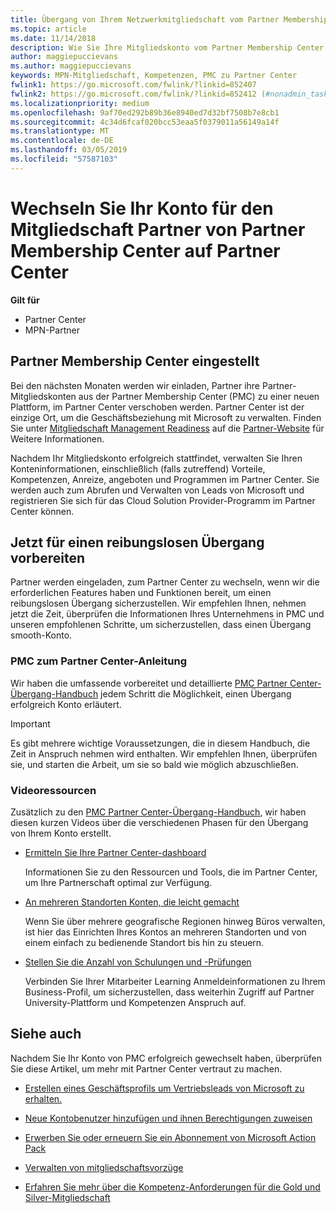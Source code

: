 ```yaml
---
title: Übergang von Ihrem Netzwerkmitgliedschaft vom Partner Membership Center zum Partner Center
ms.topic: article
ms.date: 11/14/2018
description: Wie Sie Ihre Mitgliedskonto vom Partner Membership Center zum Partner Center zu wechseln.
author: maggiepuccievans
ms.author: maggiepuccievans
keywords: MPN-Mitgliedschaft, Kompetenzen, PMC zu Partner Center
fwlink1: https://go.microsoft.com/fwlink/?linkid=852407
fwlink2: https://go.microsoft.com/fwlink/?linkid=852412 (#nonadmin_tasks)
ms.localizationpriority: medium
ms.openlocfilehash: 9af70ed292b89b36e8940ed7d32bf7508b7e8cb1
ms.sourcegitcommit: 4c34d6fcaf020bcc53eaa5f0379011a56149a14f
ms.translationtype: MT
ms.contentlocale: de-DE
ms.lasthandoff: 03/05/2019
ms.locfileid: "57587103"
---
```

# <a name="transition-your-partner-membership-account-from-partner-membership-center-to-partner-center"></a>Wechseln Sie Ihr Konto für den Mitgliedschaft Partner von Partner Membership Center auf Partner Center

**Gilt für**

- Partner Center
- MPN-Partner

## <a name="partner-membership-center-being-retired"></a>Partner Membership Center eingestellt

Bei den nächsten Monaten werden wir einladen, Partner ihre Partner-Mitgliedskonten aus der Partner Membership Center (PMC) zu einer neuen Plattform, im Partner Center verschoben werden. Partner Center ist der einzige Ort, um die Geschäftsbeziehung mit Microsoft zu verwalten. Finden Sie unter [Mitgliedschaft Management Readiness](https://partner.microsoft.com/support/partner-center-help) auf die [Partner-Website](https://partner.microsoft.com/commercial) für Weitere Informationen.

Nachdem Ihr Mitgliedskonto erfolgreich stattfindet, verwalten Sie Ihren Konteninformationen, einschließlich (falls zutreffend) Vorteile, Kompetenzen, Anreize, angeboten und Programmen im Partner Center. Sie werden auch zum Abrufen und Verwalten von Leads von Microsoft und registrieren Sie sich für das Cloud Solution Provider-Programm im Partner Center können.

## <a name="prepare-now-for-a-smooth-transition"></a>Jetzt für einen reibungslosen Übergang vorbereiten

Partner werden eingeladen, zum Partner Center zu wechseln, wenn wir die erforderlichen Features haben und Funktionen bereit, um einen reibungslosen Übergang sicherzustellen. Wir empfehlen Ihnen, nehmen jetzt die Zeit, überprüfen die Informationen Ihres Unternehmens in PMC und unseren empfohlenen Schritte, um sicherzustellen, dass einen Übergang smooth-Konto.

### <a name="pmc-to-partner-center-step-by-step-guide"></a>PMC zum Partner Center-Anleitung

Wir haben die umfassende vorbereitet und detaillierte [PMC Partner Center-Übergang-Handbuch](https://assetsprod.microsoft.com/mpn/en-us/membership-account-set-up-guide.pdf) jedem Schritt die Möglichkeit, einen Übergang erfolgreich Konto erläutert.

>[!IMPORTANT]
>Es gibt mehrere wichtige Voraussetzungen, die in diesem Handbuch, die Zeit in Anspruch nehmen wird enthalten. Wir empfehlen Ihnen, überprüfen sie, und starten die Arbeit, um sie so bald wie möglich abzuschließen.

### <a name="video-resources"></a>Videoressourcen

Zusätzlich zu den [PMC Partner Center-Übergang-Handbuch](https://assetsprod.microsoft.com/mpn/en-us/membership-account-set-up-guide.pdf), wir haben diesen kurzen Videos über die verschiedenen Phasen für den Übergang von Ihrem Konto erstellt. 

- [Ermitteln Sie Ihre Partner Center-dashboard](https://partner.microsoft.com/support/partner-center-help)
 
  Informationen Sie zu den Ressourcen und Tools, die im Partner Center, um Ihre Partnerschaft optimal zur Verfügung.

- [An mehreren Standorten Konten, die leicht gemacht](https://partner.microsoft.com/support/partner-center-help)
 
  Wenn Sie über mehrere geografische Regionen hinweg Büros verwalten, ist hier das Einrichten Ihres Kontos an mehreren Standorten und von einem einfach zu bedienende Standort bis hin zu steuern.

- [Stellen Sie die Anzahl von Schulungen und -Prüfungen](https://partner.microsoft.com/support/partner-center-help)

  Verbinden Sie Ihrer Mitarbeiter Learning Anmeldeinformationen zu Ihrem Business-Profil, um sicherzustellen, dass weiterhin Zugriff auf Partner University-Plattform und Kompetenzen Anspruch auf.

## <a name="see-also"></a>Siehe auch

Nachdem Sie Ihr Konto von PMC erfolgreich gewechselt haben, überprüfen Sie diese Artikel, um mehr mit Partner Center vertraut zu machen.

-   [Erstellen eines Geschäftsprofils um Vertriebsleads von Microsoft zu erhalten.](create-a-marketing-profile.md)

-   [Neue Kontobenutzer hinzufügen und ihnen Berechtigungen zuweisen](create-user-accounts-and-set-permissions.md)

-   [Erwerben Sie oder erneuern Sie ein Abonnement von Microsoft Action Pack](mpn-get-action-pack.md)

-   [Verwalten von mitgliedschaftsvorzüge](manage-your-partner-network-benefits.md)

-   [Erfahren Sie mehr über die Kompetenz-Anforderungen für die Gold und Silver-Mitgliedschaft](https://partner.microsoft.com/membership/competencies)





